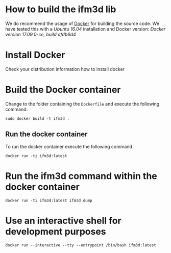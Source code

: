 # How to build the ifm3d lib

We do recommend the usage of [Docker](https://www.docker.com/) for building the source code. We have tested this with a *Ubuntu 16.04* installation and Docker version: *Docker version 17.09.0-ce, build afdb6d4*

# Install Docker

Check your distribution information how to install docker

# Build the Docker container

Change to the folder containing the ``Dockerfile`` and execute the following command:

```
sudo docker build -t ifm3d .
```

## Run the docker container

To run the docker container execute the following command

```
docker run -ti ifm3d:latest
```

# Run the ifm3d command within the docker container

```
docker run -ti ifm3d:latest ifm3d dump
```

# Use an interactive shell for development purposes

```
docker run --interactive --tty --entrypoint /bin/bash ifm3d:latest
```
